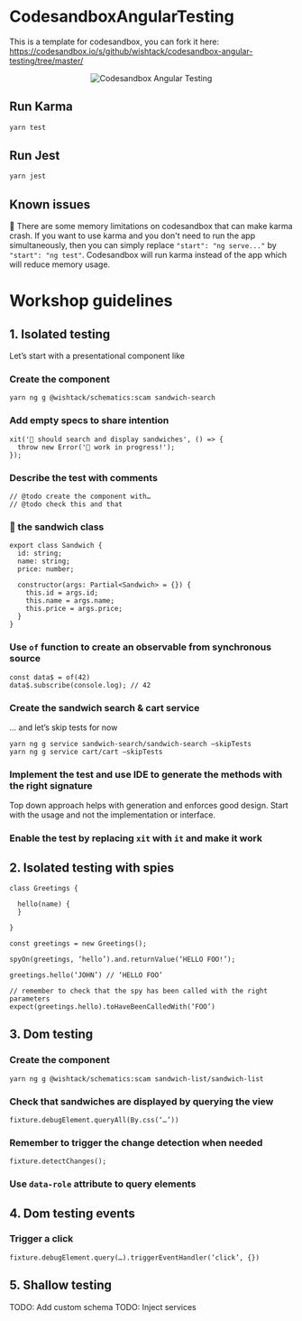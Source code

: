 # CodesandboxAngularTesting

This is a template for codesandbox, you can fork it here: https://codesandbox.io/s/github/wishtack/codesandbox-angular-testing/tree/master/

<p align="center">
    <img src="https://github.com/wishtack/codesandbox-angular-testing/raw/master/screenshot.png" alt="Codesandbox Angular Testing">
</p>

## Run Karma
```sh
yarn test
```

## Run Jest
```sh
yarn jest
```

## Known issues
🐞 There are some memory limitations on codesandbox that can make karma crash.
If you want to use karma and you don't need to run the app simultaneously, then you can simply replace `"start": "ng serve..."` by `"start": "ng test"`.
Codesandbox will run karma instead of the app which will reduce memory usage.

# Workshop guidelines

## 1. Isolated testing <app-sandwich-search>

Let’s start with a presentational component like <app-sandwich-search>


### Create the component

```
yarn ng g @wishtack/schematics:scam sandwich-search
```

### Add empty specs to share intention

```
xit('🚧 should search and display sandwiches', () => {
  throw new Error('🚧 work in progress!');
});
```

### Describe the test with comments

```
// @todo create the component with…
// @todo check this and that
```

### 🎁 the sandwich class

```
export class Sandwich {
  id: string;
  name: string;
  price: number;

  constructor(args: Partial<Sandwich> = {}) {
    this.id = args.id;
    this.name = args.name;
    this.price = args.price;
  }
}
```

### Use `of` function to create an observable from synchronous source 

```
const data$ = of(42)
data$.subscribe(console.log); // 42
```

### Create the sandwich search & cart service

… and let’s skip tests for now
```
yarn ng g service sandwich-search/sandwich-search —skipTests
yarn ng g service cart/cart —skipTests
```

### Implement the test and use IDE to generate the methods with the right signature
Top down approach helps with generation and enforces good design.
Start with the usage and not the implementation or interface.

### Enable the test by replacing `xit` with `it` and make it work

## 2. Isolated testing <app-sandwich-search> with spies

```
class Greetings {

  hello(name) {
  }

}

const greetings = new Greetings();

spyOn(greetings, ‘hello’).and.returnValue(‘HELLO FOO!’);

greetings.hello(‘JOHN’) // ‘HELLO FOO’

// remember to check that the spy has been called with the right parameters
expect(greetings.hello).toHaveBeenCalledWith(‘FOO’)

```

## 3. Dom testing <app-sandwich-list>

### Create the <app-sandwich-list> component

```
yarn ng g @wishtack/schematics:scam sandwich-list/sandwich-list
```

### Check that sandwiches are displayed by querying the view

```
fixture.debugElement.queryAll(By.css(‘…’))
```

### Remember to trigger the change detection when needed

```
fixture.detectChanges();
```

### Use `data-role` attribute to query elements

## 4. Dom testing events

### Trigger a click
```
fixture.debugElement.query(…).triggerEventHandler(‘click’, {})
```

## 5. Shallow testing 

TODO: Add custom schema
TODO: Inject services
